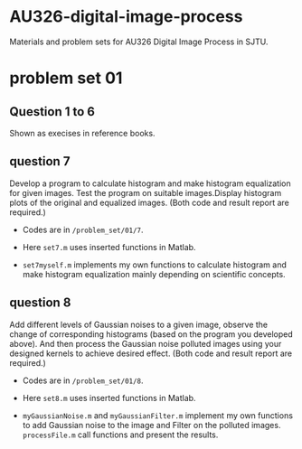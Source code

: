# AU326-digital-image-process
Materials and problem sets for AU326 Digital Image Process in SJTU.


problem set 01
==========
Question 1 to 6 
---
Shown as execises in reference books.

question 7
----
Develop a program to calculate histogram and make histogram equalization for given images. Test the program on suitable images.Display histogram plots of the original and equalized images. (Both code and result report are required.)


* Codes are in `/problem_set/01/7`.


* Here `set7.m` uses inserted functions in Matlab.


* `set7myself.m` implements my own functions to calculate histogram and make histogram equalization mainly depending on scientific concepts.



question 8
----
Add different levels of Gaussian noises to a given image, observe the change of corresponding histograms (based on the program you developed above). And then process the Gaussian noise polluted images using your designed kernels to achieve desired effect. (Both code and result report are required.)



* Codes are in `/problem_set/01/8`.


* Here `set8.m` uses inserted functions in Matlab.


* `myGaussianNoise.m` and `myGaussianFilter.m` implement my own functions to add Gaussian noise to the image and Filter on the polluted images. `processFile.m` call functions and present the results.



